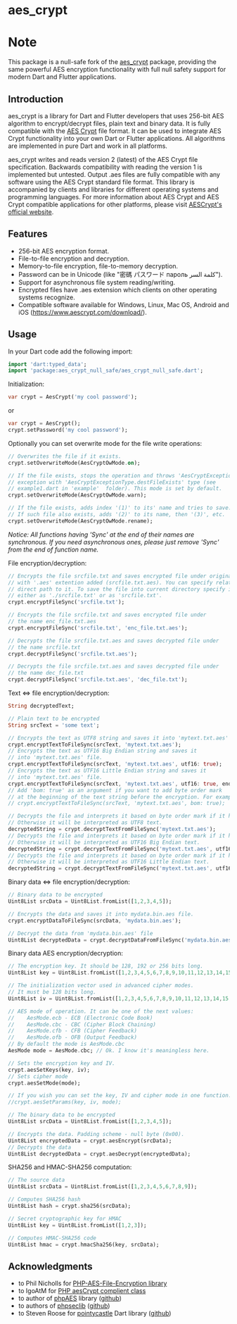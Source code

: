 # aes_crypt 

# Note

This package is a null-safe fork of the [aes_crypt](https://pub.dev/packages/aes_crypt) package, providing the same powerful AES encryption functionality with full null safety support for modern Dart and Flutter applications.

## Introduction

aes_crypt is a library for Dart and Flutter developers that uses 256-bit AES algorithm 
to encrypt/decrypt files, plain text and binary data. It is fully compatible with the 
[AES Crypt](https://www.aescrypt.com/) file format.
It can be used to integrate AES Crypt functionality into your own Dart or Flutter applications.
All algorithms are implemented in pure Dart and work in all platforms.

aes_crypt writes and reads version 2 (latest) of the AES Crypt file specification. Backwards compatibility 
with reading the version 1 is implemented but untested. 
Output .aes files are fully compatible with any software using the AES Crypt standard file format. 
This library is accompanied by clients and libraries for different operating systems
and programming languages.
For more information about AES Crypt and AES Crypt compatible 
applications for other platforms, please visit [AESCrypt's official website](https://www.aescrypt.com).  
 
## Features

- 256-bit AES encryption format.
- File-to-file encryption and decryption.
- Memory-to-file encryption, file-to-memory decryption.
- Password can be in Unicode (like "密碼 パスワード пароль كلمة السر").
- Support for asynchronous file system reading/writing.
- Encrypted files have .aes extension which clients on other operating systems recognize.
- Compatible software available for Windows, Linux, Mac OS, Android and iOS 
(https://www.aescrypt.com/download/).

## Usage

In your Dart code add the following import:
```dart
import 'dart:typed_data';
import 'package:aes_crypt_null_safe/aes_crypt_null_safe.dart';
```

Initialization:
```dart
var crypt = AesCrypt('my cool password');
```
or
```dart
var crypt = AesCrypt();
crypt.setPassword('my cool password');
```

Optionally you can set overwrite mode for the file write operations:
```dart
// Overwrites the file if it exists.
crypt.setOverwriteMode(AesCryptOwMode.on);

// If the file exists, stops the operation and throws 'AesCryptException'
// exception with 'AesCryptExceptionType.destFileExists' type (see 
// example1.dart in 'example'  folder). This mode is set by default.
crypt.setOverwriteMode(AesCryptOwMode.warn);

// If the file exists, adds index '(1)' to its' name and tries to save. 
// If such file also exists, adds '(2)' to its name, then '(3)', etc. 
crypt.setOverwriteMode(AesCryptOwMode.rename);
```

*Notice: All functions having 'Sync' at the end of their names are synchronous.
If you need asynchronous ones, please just remove 'Sync' from the end of function name.*


File encryption/decryption:
```dart
// Encrypts the file srcfile.txt and saves encrypted file under original name 
// with '.aes' extention added (srcfile.txt.aes). You can specify relative or 
// direct path to it. To save the file into current directory specify it 
// either as './srcfile.txt' or as 'srcfile.txt'.
crypt.encryptFileSync('srcfile.txt');

// Encrypts the file srcfile.txt and saves encrypted file under 
// the name enc_file.txt.aes
crypt.encryptFileSync('srcfile.txt', 'enc_file.txt.aes');

// Decrypts the file srcfile.txt.aes and saves decrypted file under 
// the name srcfile.txt
crypt.decryptFileSync('srcfile.txt.aes');

// Decrypts the file srcfile.txt.aes and saves decrypted file under 
// the name dec_file.txt
crypt.decryptFileSync('srcfile.txt.aes', 'dec_file.txt');
```

Text <=> file encryption/decryption:
```dart
String decryptedText;

// Plain text to be encrypted
String srcText = 'some text';

// Encrypts the text as UTF8 string and saves it into 'mytext.txt.aes' file.
crypt.encryptTextToFileSync(srcText, 'mytext.txt.aes');
// Encrypts the text as UTF16 Big Endian string and saves it 
// into 'mytext.txt.aes' file.
crypt.encryptTextToFileSync(srcText, 'mytext.txt.aes', utf16: true);
// Encrypts the text as UTF16 Little Endian string and saves it 
// into 'mytext.txt.aes' file.
crypt.encryptTextToFileSync(srcText, 'mytext.txt.aes', utf16: true, endian: Endian.little);
// Add 'bom: true' as an argument if you want to add byte order mark 
// at the beginning of the text string before the encryption. For example:
// crypt.encryptTextToFileSync(srcText, 'mytext.txt.aes', bom: true);

// Decrypts the file and interprets it based on byte order mark if it has one.
// Otherwise it will be interpreted as UTF8 text.
decryptedString = crypt.decryptTextFromFileSync('mytext.txt.aes');
// Decrypts the file and interprets it based on byte order mark if it has one.
// Otherwise it will be interpreted as UTF16 Big Endian text.
decryptedString = crypt.decryptTextFromFileSync('mytext.txt.aes', utf16: true);
// Decrypts the file and interprets it based on byte order mark if it has one.
// Otherwise it will be interpreted as UTF16 Little Endian text.
decryptedString = crypt.decryptTextFromFileSync('mytext.txt.aes', utf16: true, endian: Endian.little);

```

Binary data <=> file encryption/decryption:
```dart
// Binary data to be encrypted
Uint8List srcData = Uint8List.fromList([1,2,3,4,5]);

// Encrypts the data and saves it into mydata.bin.aes file.
crypt.encryptDataToFileSync(srcData, 'mydata.bin.aes');

// Decrypt the data from 'mydata.bin.aes' file
Uint8List decryptedData = crypt.decryptDataFromFileSync('mydata.bin.aes');
```

Binary data AES encryption/decryption:
```dart
// The encryption key. It should be 128, 192 or 256 bits long.
Uint8List key = Uint8List.fromList([1,2,3,4,5,6,7,8,9,10,11,12,13,14,15,16]);

// The initialization vector used in advanced cipher modes. 
// It must be 128 bits long.
Uint8List iv = Uint8List.fromList([1,2,3,4,5,6,7,8,9,10,11,12,13,14,15,16]);

// AES mode of operation. It can be one of the next values:
//    AesMode.ecb - ECB (Electronic Code Book)
//    AesMode.cbc - CBC (Cipher Block Chaining)
//    AesMode.cfb - CFB (Cipher Feedback)
//    AesMode.ofb - OFB (Output Feedback)
// By default the mode is AesMode.cbc
AesMode mode = AesMode.cbc; // Ok. I know it's meaningless here.

// Sets the encryption key and IV.
crypt.aesSetKeys(key, iv);
// Sets cipher mode
crypt.aesSetMode(mode);

// If you wish you can set the key, IV and cipher mode in one function.
//crypt.aesSetParams(key, iv, mode);

// The binary data to be encrypted
Uint8List srcData = Uint8List.fromList([1,2,3,4,5]);

// Encrypts the data. Padding scheme - null byte (0x00).
Uint8List encryptedData = crypt.aesEncrypt(srcData);
// Decrypts the data
Uint8List decryptedData = crypt.aesDecrypt(encryptedData);
```

SHA256 and HMAC-SHA256 computation:
```dart
// The source data
Uint8List srcData = Uint8List.fromList([1,2,3,4,5,6,7,8,9]);

// Computes SHA256 hash
Uint8List hash = crypt.sha256(srcData);

// Secret cryptographic key for HMAC
Uint8List key = Uint8List.fromList([1,2,3]);

// Computes HMAC-SHA256 code
Uint8List hmac = crypt.hmacSha256(key, srcData);
```

## Acknowledgments

- to Phil Nicholls for [PHP-AES-File-Encryption library](https://github.com/philios33/PHP-AES-File-Encryption) 
- to IgoAtM for [PHP aesCrypt complient class](https://forums.packetizer.com/viewtopic.php?f=72&t=403)
- to author of [phpAES](https://www.phpaes.com) library ([github](https://github.com/phillipsdata/phpaes))
- to authors of [phpseclib](http://phpseclib.sourceforge.net/) ([github](https://github.com/phpseclib/phpseclib))
- to Steven Roose for [pointycastle](https://pub.dev/packages/pointycastle) Dart library ([github](https://github.com/PointyCastle/pointycastle))
